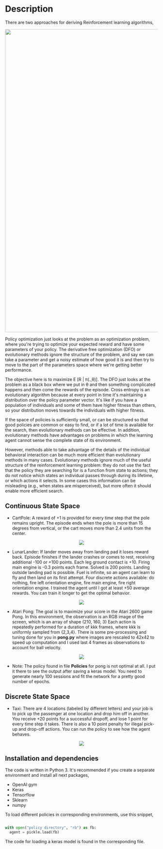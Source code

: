 # Description

There are two approaches for deriving Reinforcement learning algorithms,

<img  src = "https://user-images.githubusercontent.com/19307995/42143368-0003521a-7db5-11e8-8b26-4476fcf7347d.png" width = "1000"/>


Policy optimization just looks at the problem as an optimization problem, where you're trying to optimize your expected reward and have some parameters of your policy. The derivative free optimization (DFO) or evolutionary methods ignore the structure of the problem, and say we can take a parameter and get a noisy estimate of how good it is and then try to move to the part of the parameters space where we're getting better performance.

The objective here is to maximize E [R | π(.,θ)]. The DFO just looks at the problem as a black box where we put in θ and then something complicated happens and then come the rewards of the episode. Cross entropy is an evolutionary algorithm because at every point in time it's maintaining a distribution over the policy parameter vector. It's like if you have a population of individuals and some of them have higher fitness than others, so your distribution moves towards the individuals with higher fitness. 

If the space of policies is sufficiently small, or can be structured so that good policies are common or easy to find, or if a lot of time is available for the search, then evolutionary methods can be effective. In addition, evolutionary methods have advantages on problems in which  the learning agent cannot sense the complete state of its environment.

However, methods able to take advantage of the details of the individual behavioral interaction can be much more efficient than evolutionary methods in many cases. Evolutionary methods ignore much of the useful structure of the reinforcement learning problem: they do not use the fact that the policy they are searching for is a function from state to actions; they do not notice which states an individual passes through during its lifetime, or which actions it selects. In some cases this information can be misleading (e.g., when states are misperceived), but more often it should enable more efficient search. 



## Continuous State Space

+ CartPole: A reward of +1 is provided for every time step that the pole remains upright. The episode ends when the pole is more than 15 degrees from vertical, or the cart moves more than 2.4 units from the center.

<p align="center">
<img src = "https://user-images.githubusercontent.com/19307995/42143893-ec24217c-7db7-11e8-9543-4891e1d5de7d.gif"/>
 </p>

+ LunarLander: If lander moves away from landing pad it loses reward back. Episode finishes if the lander crashes or comes to rest, receiving additional -100 or +100 points. Each leg ground contact is +10. Firing main engine is -0.3 points each frame. Solved is 200 points. Landing outside landing pad is possible. Fuel is infinite, so an agent can learn to fly and then land on its first attempt. Four discrete actions available: do nothing, fire left orientation engine, fire main engine, fire right orientation engine. I trained the agent until I got at least +50 average rewards. You can train it longer to get the optimal behavior.

<p align="center">
<img src = "https://user-images.githubusercontent.com/19307995/42178987-a83df1ce-7e32-11e8-8bc8-1ee48eb1e57d.gif"/>
</p>

+ Atari Pong: The goal is to maximize your score in the Atari 2600 game Pong. In this environment, the observation is an RGB image of the screen, which is an array of shape (210, 160, 3) Each action is repeatedly performed for a duration of kkk frames, where kkk is uniformly sampled from {2,3,4}. There is some pre-processing and tuning done for you in **pong.py** where images  are rescaled to 42x42 to speed up computation and I used last 4 frames as observations to account for ball velocity.

<p align="center">
<img src = "https://user-images.githubusercontent.com/19307995/42661834-b27ba136-862f-11e8-8601-1c8023149a16.gif"/>
</p>

+ Note: The policy found in file **Policies** for pong is not optimal at all. I put it there to see the output after saving a keras model. You need to generate nearly 100 sessions and fit the network for a pretty good number of epochs.


## Discrete State Space

+ Taxi: There are 4 locations (labeled by different letters) and your job is to pick up the passenger at one location and drop him off in another. You receive +20 points for a successful dropoff, and lose 1 point for every time step it takes. There is also a 10 point penalty for illegal pick-up and drop-off actions. You can run the policy to see how the agent behaves.

<p align="center">
<img src = "https://user-images.githubusercontent.com/19307995/42248342-539ffe7a-7f25-11e8-842d-823bb129edb9.png" />
</p>

## Installation and dependencies

The code is written in Python 3. It's recommended if you create a separate environment and install all next packages,

+ OpenAI gym
+ Keras
+ Tensorflow
+ Sklearn
+ numpy

To load different policies in corresponding environments, use this snippet,

```python

with open("policy directory", "rb") as fb:
  agent = pickle.load(fb)
```

The code for loading a keras model is found in the corresponding file.
